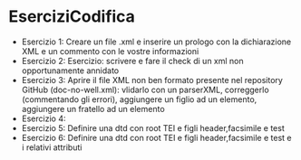 # EserciziCodifica

* Esercizio 1: Creare un file .xml e inserire un prologo con la dichiarazione XML e un commento con le vostre informazioni
* Esercizio 2: Esercizio: scrivere e fare il check di un xml non opportunamente annidato 
* Esercizio 3: Aprire il file XML non ben formato presente nel repository GitHub (doc-no-well.xml): vlidarlo con un parserXML, correggerlo (commentando gli errori), aggiungere un figlio ad un elemento, aggiungere un fratello ad un elemento
* Esercizio 4:
* Esercizio 5: Definire una dtd con root TEI e figli header,facsimile e test
* Esercizio 6: Definire una dtd con root TEI e figli header,facsimile e test e i relativi attributi
